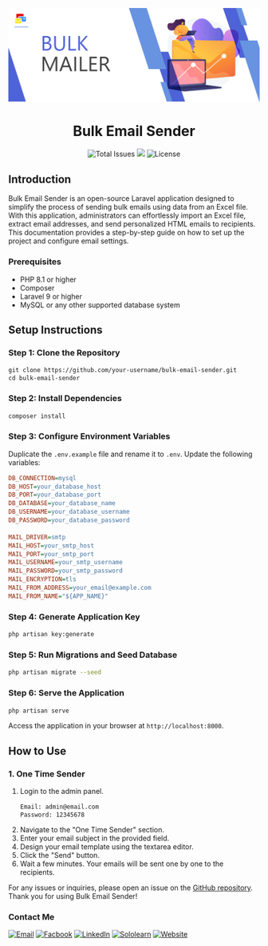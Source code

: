 <p align="center">
  <img src="./public/assets/img/github-temp.png" alt="Icon Description">
</p>

<h1 align="center">Bulk Email Sender</h1>

<p align="center">
  <img src="https://img.shields.io/github/stars/arafat-web/Bulk-Email-Sender?style=for-the-badge" alt="Total Issues">
  <img src="https://img.shields.io/github/issues/arafat-web/Bulk-Email-Sender?style=for-the-badge">
  <img src="https://img.shields.io/github/license/arafat-web/Bulk-Email-Sender?style=for-the-badge" alt="License">
  <!-- Add more badges with different icons if necessary -->
</p>

## Introduction
Bulk Email Sender is an open-source Laravel application designed to simplify the process of sending bulk emails using data from an Excel file. With this application, administrators can effortlessly import an Excel file, extract email addresses, and send personalized HTML emails to recipients. This documentation provides a step-by-step guide on how to set up the project and configure email settings.

### Prerequisites
- PHP 8.1 or higher
- Composer
- Laravel 9 or higher
- MySQL or any other supported database system

## Setup Instructions

### Step 1: Clone the Repository
```
git clone https://github.com/your-username/bulk-email-sender.git
cd bulk-email-sender
```

### Step 2: Install Dependencies
```bash
composer install
```

### Step 3: Configure Environment Variables
Duplicate the `.env.example` file and rename it to `.env`. Update the following variables:

```ini
DB_CONNECTION=mysql
DB_HOST=your_database_host
DB_PORT=your_database_port
DB_DATABASE=your_database_name
DB_USERNAME=your_database_username
DB_PASSWORD=your_database_password

MAIL_DRIVER=smtp
MAIL_HOST=your_smtp_host
MAIL_PORT=your_smtp_port
MAIL_USERNAME=your_smtp_username
MAIL_PASSWORD=your_smtp_password
MAIL_ENCRYPTION=tls
MAIL_FROM_ADDRESS=your_email@example.com
MAIL_FROM_NAME="${APP_NAME}"
```

### Step 4: Generate Application Key
```bash
php artisan key:generate
```

### Step 5: Run Migrations and Seed Database
```bash
php artisan migrate --seed
```

### Step 6: Serve the Application
```bash
php artisan serve
```

Access the application in your browser at `http://localhost:8000`.


## How to Use

### 1. One Time Sender
1. Login to the admin panel.
    ```
    Email: admin@email.com
    Password: 12345678
    ```
2. Navigate to the "One Time Sender" section.
3. Enter your email subject in the provided field.
4. Design your email template using the textarea editor.
5. Click the "Send" button.
6. Wait a few minutes. Your emails will be sent one by one to the recipients.

For any issues or inquiries, please open an issue on the [GitHub repository](https://github.com/arafat-web/bulk-email-sender). Thank you for using Bulk Email Sender!

### Contact Me
[![Email](https://img.shields.io/badge/Gmail-D14836?style=for-the-badge&logo=gmail&logoColor=white)](mailto:arafat.122260@gmail.com)
[![Facbook](https://img.shields.io/badge/Facebook-1877F2?style=for-the-badge&logo=facebook&logoColor=white)](https://www.facebook.com/arafathossain000)
[![LinkedIn](https://img.shields.io/badge/LinkedIn-0077B5?style=for-the-badge&logo=linkedin&logoColor=white)](https://www.linkedin.com/in/arafat-hossain-ar-a174b51a6/)
[![Sololearn](https://img.shields.io/badge/-Sololearn-3a464b?style=for-the-badge&logo=Sololearn&logoColor=white)](https://www.sololearn.com/profile/4703319)
[![Website](https://img.shields.io/badge/website-000000?style=for-the-badge&logo=About.me&logoColor=white)](https://arafatdev.com)
